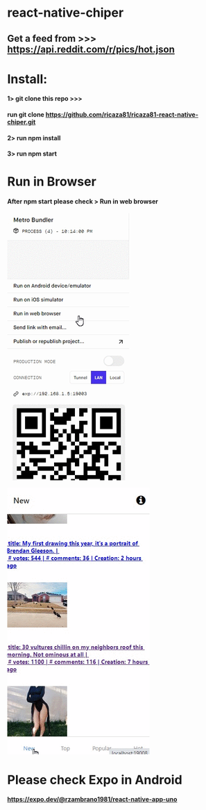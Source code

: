 # react-native-chiper

## Get a feed from >>> https://api.reddit.com/r/pics/hot.json

# Install:
#### 1> git clone this repo >>> 
#### run git clone https://github.com/ricaza81/ricaza81-react-native-chiper.git
#### 2> run npm install
#### 3> run npm start

# Run in Browser
#### After npm start please check > Run in web browser

![img](https://github.com/ricaza81/ricaza81-react-native-chiper/raw/master/browser.gif)

![img](https://github.com/ricaza81/ricaza81-react-native-chiper/raw/master/img-1.gif)

# Please check Expo in Android
#### https://expo.dev/@rzambrano1981/react-native-app-uno

